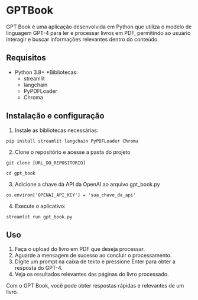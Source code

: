 # GPTBook
GPT Book é uma aplicação desenvolvida em Python que utiliza o modelo de linguagem GPT-4 para ler e processar livros em PDF, permitindo ao usuário interagir e buscar informações relevantes dentro do conteúdo.

## Requisitos
* Python 3.8+
*Bibliotecas:
  * streamlit
  * langchain
  * PyPDFLoader
  * Chroma
## Instalação e configuração
1. Instale as bibliotecas necessárias:

``
pip install streamlit langchain PyPDFLoader Chroma
``

2. Clone o repositório e acesse a pasta do projeto

``
git clone [URL_DO_REPOSITORIO]
``

``
cd gpt_book
``

3. Adicione a chave da API da OpenAI ao arquivo gpt_book.py

``
os.environ['OPENAI_API_KEY'] = 'sua_chave_da_api'
``

4. Execute o aplicativo:

``
streamlit run gpt_book.py
``

## Uso
1. Faça o upload do livro em PDF que deseja processar.
2. Aguarde a mensagem de sucesso ao concluir o processamento.
3. Digite um prompt na caixa de texto e pressione Enter para obter a resposta do GPT-4.
4. Veja os resultados relevantes das páginas do livro processado.

Com o GPT Book, você pode obter respostas rápidas e relevantes de um livro.
